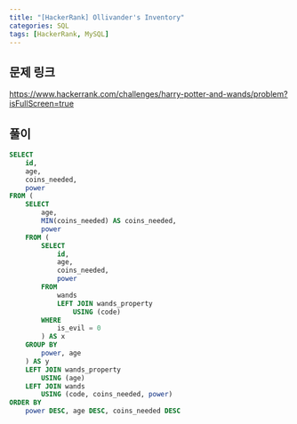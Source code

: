 ```yaml
---
title: "[HackerRank] Ollivander's Inventory"
categories: SQL
tags: [HackerRank, MySQL]
---
```


## 문제 링크

<https://www.hackerrank.com/challenges/harry-potter-and-wands/problem?isFullScreen=true>

## 풀이

```sql
SELECT 
    id, 
    age, 
    coins_needed, 
    power 
FROM (
    SELECT 
        age, 
        MIN(coins_needed) AS coins_needed, 
        power 
    FROM (
        SELECT 
            id, 
            age, 
            coins_needed, 
            power 
        FROM 
            wands 
            LEFT JOIN wands_property 
                USING (code) 
        WHERE 
            is_evil = 0
        ) AS x 
    GROUP BY 
        power, age
    ) AS y 
    LEFT JOIN wands_property 
        USING (age) 
    LEFT JOIN wands 
        USING (code, coins_needed, power) 
ORDER BY 
    power DESC, age DESC, coins_needed DESC
```